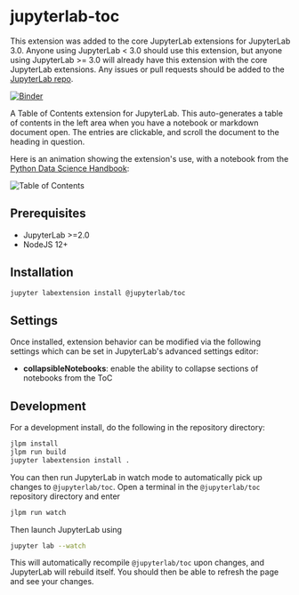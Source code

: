 # jupyterlab-toc

This extension was added to the core JupyterLab extensions for JupyterLab 3.0. Anyone using JupyterLab < 3.0 should use this extension, but anyone using JupyterLab >= 3.0 will already have this extension with the core JupyterLab extensions. Any issues or pull requests should be added to the [JupyterLab repo](https://github.com/jupyterlab/jupyterlab). 

[![Binder][badge-binder]][binder]

A Table of Contents extension for JupyterLab. This auto-generates a table of contents in the left area when you have a notebook or markdown document open. The entries are clickable, and scroll the document to the heading in question.

Here is an animation showing the extension's use, with a notebook from the [Python Data Science Handbook][python-data-science-handbook]:

![Table of Contents](toc.gif 'Table of Contents')

## Prerequisites

- JupyterLab >=2.0
- NodeJS 12+

## Installation

```bash
jupyter labextension install @jupyterlab/toc
```

## Settings

Once installed, extension behavior can be modified via the following settings which can be set in JupyterLab's advanced settings editor:

- **collapsibleNotebooks**: enable the ability to collapse sections of notebooks from the ToC

## Development

For a development install, do the following in the repository directory:

```bash
jlpm install
jlpm run build
jupyter labextension install .
```

You can then run JupyterLab in watch mode to automatically pick up changes to `@jupyterlab/toc`. Open a terminal in the `@jupyterlab/toc` repository directory and enter

```bash
jlpm run watch
```

Then launch JupyterLab using

```bash
jupyter lab --watch
```

This will automatically recompile `@jupyterlab/toc` upon changes, and JupyterLab will rebuild itself. You should then be able to refresh the page and see your changes.

<!-- links -->

[badge-binder]: https://mybinder.org/badge_logo.svg
[binder]: https://mybinder.org/v2/gh/jupyterlab/jupyterlab-toc/master?urlpath=lab%2Ftree%2Fnotebooks%2Fdemo.ipynb
[python-data-science-handbook]: https://github.com/jakevdp/PythonDataScienceHandbook

<!-- /.links -->

